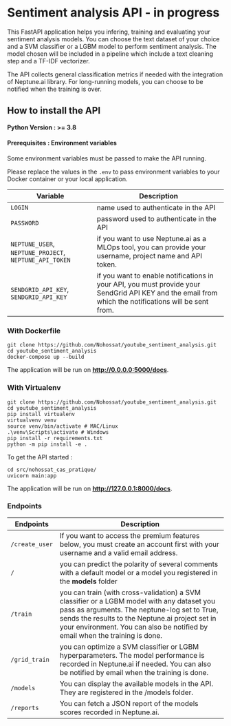 # Sentiment analysis API - in progress

This FastAPI application helps you infering, training and evaluating your sentiment analysis models.
You can choose the text dataset of your choice and a SVM classifier or a LGBM model to perform sentiment analysis.
The model chosen will be included in a pipeline which include a text cleaning step and a TF-IDF vectorizer.

The API collects general classification metrics if needed with the integration of Neptune.ai library.
For long-running models, you can choose to be notified when the training is over.


## How to install the API

**Python Version : >= 3.8**

#### Prerequisites : Environment variables

Some environment variables must be passed to make the API running.

Please replace the values in the `.env` to pass environment variables to your Docker container or your local application.

| Variable | Description |
|---------|------------|
|`LOGIN`| name used to authenticate in the API |
|`PASSWORD`| password used to authenticate in the API |
|`NEPTUNE_USER`, `NEPTUNE_PROJECT`, `NEPTUNE_API_TOKEN` | if you want to use Neptune.ai as a MLOps tool, you can provide your username, project name and API token.|
|`SENDGRID_API_KEY`, `SENDGRID_API_KEY`| if you want to enable notifications in your API, you must provide your SendGrid API KEY and the email from which the notifications will be sent from. |


### With Dockerfile

```
git clone https://github.com/Nohossat/youtube_sentiment_analysis.git
cd youtube_sentiment_analysis
docker-compose up --build
```

The application will be run on **http://0.0.0.0:5000/docs**.

### With Virtualenv

```shell
git clone https://github.com/Nohossat/youtube_sentiment_analysis.git
cd youtube_sentiment_analysis
pip install virtualenv
virtualvenv venv
source venv/bin/activate # MAC/Linux
.\venv\Scripts\activate # Windows
pip install -r requirements.txt
python -m pip install -e .
```

To get the API started :

```
cd src/nohossat_cas_pratique/
uvicorn main:app
```

The application will be run on **http://127.0.0.1:8000/docs**.

### Endpoints

|Endpoints| Description|
|---------|------------|
|`/create_user`| If you want to access the premium features below, you must create an account first with your username and a valid email address.|
|`/`| you can predict the polarity of several comments with a default model or a model you registered in the **models** folder|
|`/train`| you can train (with cross-validation) a SVM classifier or a LGBM model with any dataset you pass as arguments. The neptune-log set to True, sends the results to the Neptune.ai project set in your environment. You can also be notified by email when the training is done.|
|`/grid_train`| you can optimize a SVM classifier or LGBM hyperparameters. The model performance is recorded in Neptune.ai if needed. You can also be notified by email when the training is done.|
|`/models`| You can display the available models in the API. They are registered in the /models folder.|
|`/reports`| You can fetch a JSON report of the models scores recorded in Neptune.ai.|

